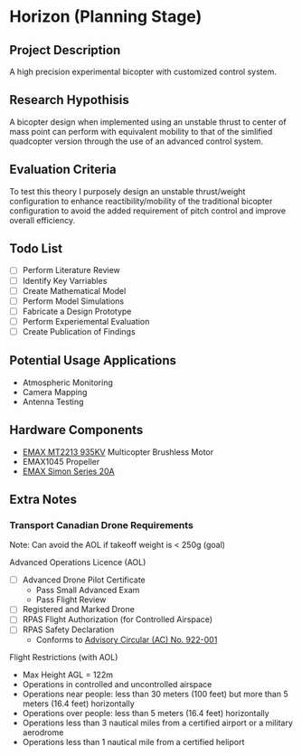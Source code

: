# Horizon (Planning Stage)

## Project Description
A high precision experimental bicopter with customized control system. 
 
## Research Hypothisis
A bicopter design when implemented using an unstable thrust to center of mass point can perform with equivalent mobility to that of the simlified quadcopter version through the use of an advanced control system. 

## Evaluation Criteria
To test this theory I purposely design an unstable thrust/weight configuration to enhance reactibility/mobility of the traditional bicopter configuration to avoid the added requirement of pitch control and improve overall efficiency.

## Todo List
- [ ] Perform Literature Review
- [ ] Identify Key Varriables
- [ ] Create Mathematical Model
- [ ] Perform Model Simulations
- [ ] Fabricate a Design Prototype
- [ ] Perform Experiemental Evaluation
- [ ] Create Publication of Findings

## Potential Usage Applications
- Atmospheric Monitoring
- Camera Mapping
- Antenna Testing

## Hardware Components
- [EMAX MT2213 935KV](https://emaxmodel.com/products/emax-mt2213-935kv-multicopter-brushless-motor) Multicopter Brushless Motor
- EMAX1045 Propeller
- [EMAX Simon Series 20A](https://emaxmodel.com/products/emax-simon-series-20a-for-muti-copter)

## Extra Notes

### Transport Canadian Drone Requirements

Note: Can avoid the AOL if takeoff weight is < 250g (goal)

Advanced Operations Licence (AOL)
- [ ] Advanced Drone Pilot Certificate
	- Pass Small Advanced Exam
	- Pass Flight Review
- [ ] Registered and Marked Drone
- [ ] RPAS Flight Authorization (for Controlled Airspace)
- [ ] RPAS Safety Declaration
	- Conforms to [Advisory Circular (AC) No. 922-001](https://tc.canada.ca/en/aviation/reference-centre/advisory-circulars/advisory-circular-ac-no-922-001)

Flight Restrictions (with AOL)
- Max Height AGL = 122m
- Operations in controlled and uncontrolled airspace
- Operations near people: less than 30 meters (100 feet) but more than 5 meters (16.4 feet) horizontally
- Operations over people: less than 5 meters (16.4 feet) horizontally
- Operations less than 3 nautical miles from a certified airport or a military aerodrome
- Operations less than 1 nautical mile from a certified heliport